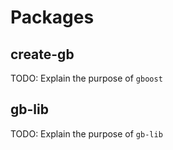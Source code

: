 # Packages

## create-gb

TODO: Explain the purpose of `gboost`

## gb-lib

TODO: Explain the purpose of `gb-lib`